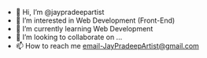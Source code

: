 - 👋 Hi, I’m @jaypradeepartist
- 👀 I’m interested in Web Development (Front-End)
- 🌱 I’m currently learning Web Development
- 💞️ I’m looking to collaborate on ...
- 📫 How to reach me email-JayPradeepArtist@gmail.com

<!---
jaypradeepartist/jaypradeepartist is a ✨ special ✨ repository because its `README.md` (this file) appears on your GitHub profile.
You can click the Preview link to take a look at your changes.
--->

